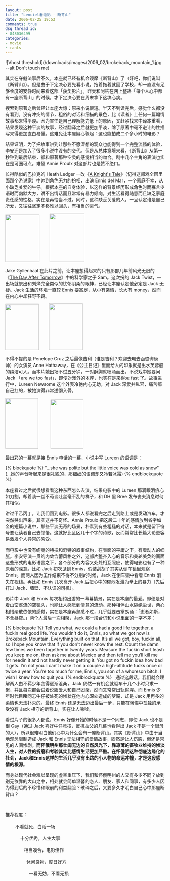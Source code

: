```yaml
---
layout: post
title: "Lenciel看电影 - 断背山"
date: 2006-02-25 19:53
comments: true
dsq_thread_id:
- 848036499
categories:
- movie
- rants
---
```


![Vhost threshold](/downloads/images/2006_02/brokeback_mountain_1.jpg --alt Don't touch me)

其实在夺魁法事后不久，本座就已经有机会观摩《断背山》了（好吧，你们说叫《断臂山》）。但是由于下定决心要先看小说，拖着拖着就回了学校，却一直没有足够长度的安静时间来看这部「获奖影片」。昨天和阿枯在网上整蛊「每个人心中都有一座断背山」的时候，才下定决心要在周末拿下这块心病。

搜索到原著之后曾经让本座大惊：原来小说很短。半天不到读完后，感觉什么都没有看到。没有冲突的情节，粗俗的对话和细描的景色，比《读者》上任何一篇煽情故事都来得平淡。因为害怕是自己理解能力低下的原因，又赶紧找来中译本重看，结果发现这种平淡的故事，经过翻译之后就更加平淡，除了原著中毫不避讳的性描写来得更加直白易懂。这难免让本座疑心骤起：这也能拍成二个多小时的电影？

结果证明，为了把故事讲到让那些不愿深想的观众也能得到一个完整流畅的体验，李安还是加入了很多小说中没有的交代。但是从总体意境来看，《断背山》从第一秒钟到最后结束，都和原著那种空灵的感觉相当的吻合。剧中几个主角的表演也实在是可圈可点。难怪 Annie Proulx 对这部片也是赞不绝口。

长得酷似的巴拉克的 Heath Ledger 一改《[A Knight's Tale](http://www.imdb.com/title/tt0183790/)》（记得这部戏全因里面那个游说家）中帅到角色无力的扮相，出演 Ennis del Mar，一个家庭不幸，从小缺乏关爱的牛仔。根据本座的自身体验，以这样的背景经历形成角色时而寡言少语时而幽默大方，讲不出情话而且常常有暴力倾向，对生活看得随意而且缺乏家庭责任感的性格，实在是再恰当不过。同时，这种缺乏关爱的人，一旦认定谁是自己所爱，又往往坚定不移难以回头，有相当的豪气。

<img height="150" alt="" src="{{ site.static_base }}/downloads/images/2006_02/brokeback_mountain_2.jpg" width="108" border="0" twffan="done" />        <img height="153" alt="" src="{{ site.static_base }}/downloads/images/2006_02/brokeback_mountain_3.jpg" width="110" border="0" twffan="done" />

 Jake Gyllenhaal 在此片之前，让本座想得起来的只有那部几年前风光无限的《[The Day After Tomorrow](http://www.imdb.com/title/tt0319262/)》中的科学家之子 Sam。这次扮的 Jack Twist，一出场就祭出和刘烨完全类似的忧郁阴柔的眼神，已经让本座认定他必定是 Jack 无疑。Jack 生活的环境一直较 Ennis 要富足，从小有亲情，长大有 money，然而在内心中却狂野不羁。

 <img height="145" alt="" src="{{ site.static_base }}/downloads/images/2006_02/brokeback_mountain_4.jpg" width="106" border="0" twffan="done" />        <img height="146" alt="" src="{{ site.static_base }}/downloads/images/2006_02/brokeback_mountain_5.jpg" width="107" border="0" twffan="done" />

不得不提的是 Penelope Cruz 之后最像吉利（谁是吉利？欢迎去电去函咨询康帅）的女演员 Anne Hathaway，在《公主日记》里面给人的印象就是出水芙蓉般的纯洁可人。而本片她出场不过五分钟，一对酥胸就喷涌而出，不说戏中她要问 Jack 「are we too fast」，即便对戏外的本座，也实在是来得太 fast 了。故事进行中，Lureen Newsome 这个外表冷艳内心无助，对 Jack 深爱并纵容，痛苦都自己扛的，被她演得非常透彻入骨。

<img height="160" alt="" src="{{ site.static_base }}/downloads/images/2006_02/brokeback_mountain_6.jpg" width="104" border="0" twffan="done" />          <img height="156" alt="" src="{{ site.static_base }}/downloads/images/2006_02/brokeback_mountain_7.jpg" width="104" border="0" twffan="done" />

最出彩的一幕就是接 Ennis 电话的一幕，小说中写 Lureen 的语调是：

{% blockquote %}
"...she was polite but the little voice was cold as snow"
(...她的声音听起来是很礼貌的，那细细的语调却又冷若冰霜)
{% endblockquote %}

   本座看过之后就很想看看这种东西怎么去演，结果电影中的 Lureen 那满眼泪痕心如刀割，却着装一丝不苟谈吐丝毫不乱的样子，和 DH 里 Bree 发布丧夫消息时何其相似。

讲过甲乙丙丁，让我们回到电影。很多人都说看完之后走到路上或是发动汽车，才突然哭出声来。其实这并不奇怪。Annie Proulx 把这段二十年的感情放到省字如金的短篇小说中，那些平淡无奇的场景，朴素到有些粗糙的对话，本来就是留下符号要让读者自己去领悟。这就好比区区几十个字的诗歌，反而常常比长篇大论更容易激发个人异常的感受。

而电影中也没有绚丽的特技和奇特的叙事结构，在表面的平庸之下，有着动人的细腻。李安导演一贯的内敛含蓄风格之外，这部片整齐入心的音乐和美轮美奂的画面这些形式的电影语言之下，各个部分的内容又处处相互照应，使得电影也有了一种原著的深意。比如 Jack 初次见到 Ennis，假装刮胡子其实从倒车镜里观察 Ennis。而两人因为工作结束不得不分别的时候，Jack 在倒车镜中看着 Ennis 消失在视线。再比如 Ennis 几次离开 Jack 后把心中的郁闷发泄为拳上的暴力（先后打过 Jack、墙壁、不认识的司机）。

影片中 Jack 和 Ennis 每次相约出游的一幕幕情景，实在是本座的最爱。即便是对着山峦溪流的空镜头，也能让人感觉到情意的流动。那种相伴山水隔绝尘世，两心相惜聚散依依的感觉，实在是本座再熟悉不过，几乎就要击掌朗诵：「逝者如斯，不舍昼夜。」两个人最后一次相聚，Jack 那一段台词和小说里面的一字不差：

{% blockquote %}
Tell you what, we could a had a good life together, a fuckin real good life. You wouldn't do it, Ennis, so what we got now is Brokeback Mountain. Everything built on that. It’s all we got, boy, fuckin all, so I hope you know that if you don't never know the rest. Count the damn few times we been together in twenty years. Measure the fuckin short leash you keep me on, then ask me about Mexico and then tell me you’ll kill me for needin it and not hardly never getting it. You got no fuckin idea how bad it gets. I’m not you. I can’t make it on a couple a high-altitude fucks once or twice a year. You’re too much for me, Ennis, you son of a whoreson bitch. I wish I knew how to quit you.
{% endblockquote %}
   
通过这段话，我们就会理解两人由不羁少年变得逐渐沧桑，Jack 仍然一有机会就驱车十几个小时只求一聚，并且每次都会试着说服爱人和自己团聚，然而又常常出轨偷腥。而 Ennis 少年时代目睹同志牛仔被处死的惨状在他内心深处造成的梦魇，却是 Jack 用再多的柔情也无法扑灭的。最终 Ennis 还是无法迈出最后一步，只能在懊悔中孤独的承受没有 Jack 相守的断背山，实在让人唏嘘。

看过片子的很多人都说，Ennis 好像开始的时候不是一个同志，即使 Jack 也不是很 Gay（通过 Jack 喜好牛仔竞技，反抗岳父的几幕也看得出 Jack 不是一个很母的人），所以很难明白他们心中为什么会有一座断背山。其实《断背山》中由于当地观念限制造成 Jack 和 Ennis 无法相守的爱情故事，固然是让人伤感，但还是常见的人间惨剧。**而怀俄明州那壮阔无边的自然风光下，靠凉薄的畜牧业维持的惨淡人生，对人性的折磨和考验其实比感情生活更加严酷。在怀俄明这种彻底边缘化的社会，Jack和Ennis这样的生活几乎没有出路的小人物的命运冲撞，才是这段感情的根源**。

而身处现代社会难以呈现的虚空重压下，我们和怀俄明州的人又有多少不同？放到别无依靠的大山之中，相处就会简单温馨的恋人、朋友、家人和同事，有多少人因为得到后的不珍惜和眼前的利益翻脸？破碎之后，又要多久才明白自己心中那座断背山？

<br/>

推荐程度：<img border="0" style="border:none;vertical-align: middle;" alt="" twffan="done" src="{{ site.static_base }}/downloads/images/smile.gif" /><img border="0" style="border:none;vertical-align: middle;" alt="" twffan="done" src="{{ site.static_base }}/downloads/images/smile.gif" /><img border="0" style="border:none;vertical-align: middle;" alt="" twffan="done" src="{{ site.static_base }}/downloads/images/smile.gif" /><img border="0" style="border:none;vertical-align: middle;" alt="" twffan="done" src="{{ site.static_base }}/downloads/images/smile.gif" />
<br /><br />        <img border="0" style="border:none;vertical-align: middle;" alt="" twffan="done" src="{{ site.static_base }}/downloads/images/smile.gif" /><img border="0" style="border:none;vertical-align: middle;" alt="" twffan="done" src="{{ site.static_base }}/downloads/images/smile.gif" /><img border="0" style="border:none;vertical-align: middle;" alt="" twffan="done" src="{{ site.static_base }}/downloads/images/smile.gif" /><img border="0" style="border:none;vertical-align: middle;" alt="" twffan="done" src="{{ site.static_base }}/downloads/images/smile.gif" /><img border="0" style="border:none;vertical-align: middle;" alt="" twffan="done" src="{{ site.static_base }}/downloads/images/smile.gif" /> 不看就死，白活一场 <br /><br />        <img border="0" style="border:none;vertical-align: middle;" alt="" twffan="done" src="{{ site.static_base }}/downloads/images/smile.gif" /><img border="0" style="border:none;vertical-align: middle;" alt="" twffan="done" src="{{ site.static_base }}/downloads/images/smile.gif" /><img border="0" style="border:none;vertical-align: middle;" alt="" twffan="done" src="{{ site.static_base }}/downloads/images/smile.gif" /><img border="0" style="border:none;vertical-align: middle;" alt="" twffan="done" src="{{ site.static_base }}/downloads/images/smile.gif" />     十分优秀，人生大事<br /><br />        <img border="0" style="border:none;vertical-align: middle;" alt="" twffan="done" src="{{ site.static_base }}/downloads/images/smile.gif" /><img border="0" style="border:none;vertical-align: middle;" alt="" twffan="done" src="{{ site.static_base }}/downloads/images/smile.gif" /><img border="0" style="border:none;vertical-align: middle;" alt="" twffan="done" src="{{ site.static_base }}/downloads/images/smile.gif" />        相当凑合，电影佳作 <br /><br />        <img border="0" style="border:none;vertical-align: middle;" alt="" twffan="done" src="{{ site.static_base }}/downloads/images/smile.gif" /><img border="0" style="border:none;vertical-align: middle;" alt="" twffan="done" src="{{ site.static_base }}/downloads/images/smile.gif" />          休闲良物，度日好方 <br /><br />        <img border="0" style="border:none;vertical-align: middle;" alt="" twffan="done" src="{{ site.static_base }}/downloads/images/smile.gif" />            一看无妨，不看无损
